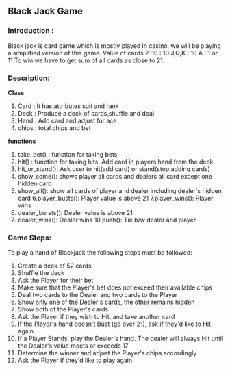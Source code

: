 ## Black Jack Game

### Introduction : 
Black jack is card game which is mostly played in casino, we will be playing a simplified version of this game.
Value of cards 2-10 : 10
              J,Q,K : 10
                  A : 1 or 11
To win we have to get sum of all cards as close to 21.

### Description:

**Class**

1. Card : It has attributes suit and rank
2. Deck : Produce a deck of cards,shuffle and deal
3. Hand : Add card and adjust for ace
4. chips : total chips and bet

**functions**

1. take_bet() : function for taking bets
2. hit() : function for taking hits. Add card in players hand from the deck.
3. hit_or_stand(): Ask user to hit(add card) or stand(stop adding cards)
4. show_some(): shows player all cards and dealers all card except one hidden card
5. show_all(): show all cards of player and dealer including dealer's hidden card
6.player_busts(): Player value is above 21
7.player_wins(): Player wins
8. dealer_bursts(): Dealer value is above 21
9. dealer_wins():  Dealer wins
10 push(): Tie b/w dealer and player

### Game Steps:

To play a hand of Blackjack the following steps must be followed:
1. Create a deck of 52 cards
2. Shuffle the deck
3. Ask the Player for their bet
4. Make sure that the Player's bet does not exceed their available chips
5. Deal two cards to the Dealer and two cards to the Player
6. Show only one of the Dealer's cards, the other remains hidden
7. Show both of the Player's cards
8. Ask the Player if they wish to Hit, and take another card
9. If the Player's hand doesn't Bust (go over 21), ask if they'd like to Hit again.
10. If a Player Stands, play the Dealer's hand. The dealer will always Hit until the Dealer's value meets or exceeds 17
11. Determine the winner and adjust the Player's chips accordingly
12. Ask the Player if they'd like to play again

    
